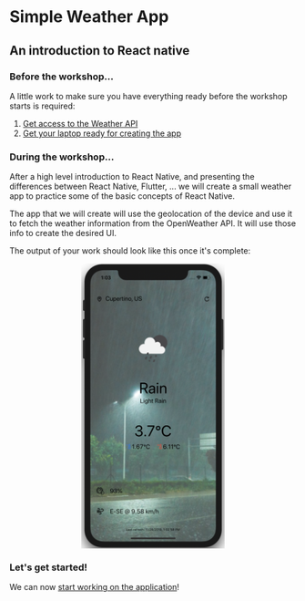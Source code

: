 # Simple Weather App

## An introduction to React native

### Before the workshop...

A little work to make sure you have everything ready before the workshop starts is required:

1. [Get access to the Weather API](./openweather.md)
2. [Get your laptop ready for creating the app](./prerequisites.md)

### During the workshop...

After a high level introduction to React Native, and presenting the differences between React Native, Flutter, ... we will create a small weather app to practice some of the basic concepts of React Native.

The app that we will create will use the geolocation of the device and use it to fetch the weather information from the OpenWeather API. It will use those info to create the desired UI.

The output of your work should look like this once it's complete:

<div width="100%" style="display: flex; justify-content: center"><img src='./assets/appscreen-1.png' height="500"/></div>

### Let's get started!

We can now [start working on the application](./workshop/intro.md)!
